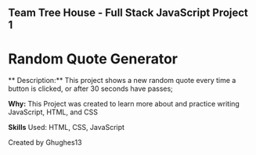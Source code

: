 ## Team Tree House - Full Stack JavaScript Project 1
# Random Quote Generator

** Description:** This project shows a new random quote every time a button is clicked, or after 30 seconds have passes;

**Why:** This Project was created to learn more about and practice writing JavaScript, HTML, and CSS

**Skills** Used: HTML, CSS, JavaScript

Created by Ghughes13
